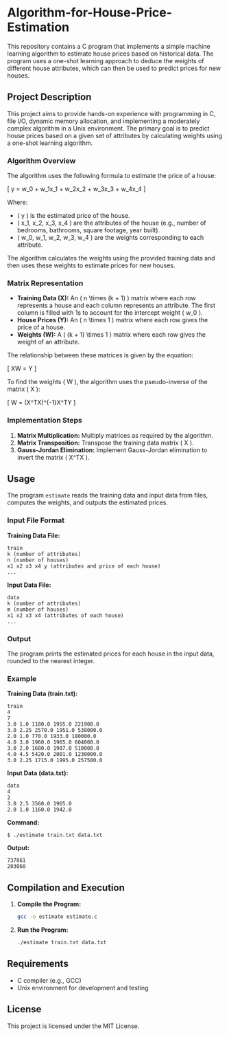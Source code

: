 # Algorithm-for-House-Price-Estimation

This repository contains a C program that implements a simple machine learning algorithm to estimate house prices based on historical data. The program uses a one-shot learning approach to deduce the weights of different house attributes, which can then be used to predict prices for new houses.

## Project Description

This project aims to provide hands-on experience with programming in C, file I/O, dynamic memory allocation, and implementing a moderately complex algorithm in a Unix environment. The primary goal is to predict house prices based on a given set of attributes by calculating weights using a one-shot learning algorithm.

### Algorithm Overview

The algorithm uses the following formula to estimate the price of a house:

\[ y = w_0 + w_1x_1 + w_2x_2 + w_3x_3 + w_4x_4 \]

Where:
- \( y \) is the estimated price of the house.
- \( x_1, x_2, x_3, x_4 \) are the attributes of the house (e.g., number of bedrooms, bathrooms, square footage, year built).
- \( w_0, w_1, w_2, w_3, w_4 \) are the weights corresponding to each attribute.

The algorithm calculates the weights using the provided training data and then uses these weights to estimate prices for new houses.

### Matrix Representation

- **Training Data (X):** An \( n \times (k + 1) \) matrix where each row represents a house and each column represents an attribute. The first column is filled with 1s to account for the intercept weight \( w_0 \).
- **House Prices (Y):** An \( n \times 1 \) matrix where each row gives the price of a house.
- **Weights (W):** A \( (k + 1) \times 1 \) matrix where each row gives the weight of an attribute.

The relationship between these matrices is given by the equation:

\[ XW = Y \]

To find the weights \( W \), the algorithm uses the pseudo-inverse of the matrix \( X \):

\[ W = (X^TX)^{-1}X^TY \]

### Implementation Steps

1. **Matrix Multiplication:** Multiply matrices as required by the algorithm.
2. **Matrix Transposition:** Transpose the training data matrix \( X \).
3. **Gauss-Jordan Elimination:** Implement Gauss-Jordan elimination to invert the matrix \( X^TX \).

## Usage

The program `estimate` reads the training data and input data from files, computes the weights, and outputs the estimated prices.

### Input File Format

**Training Data File:**
```
train
k (number of attributes)
n (number of houses)
x1 x2 x3 x4 y (attributes and price of each house)
...
```

**Input Data File:**
```
data
k (number of attributes)
m (number of houses)
x1 x2 x3 x4 (attributes of each house)
...
```

### Output

The program prints the estimated prices for each house in the input data, rounded to the nearest integer.

### Example

**Training Data (train.txt):**
```
train
4
7
3.0 1.0 1180.0 1955.0 221900.0
3.0 2.25 2570.0 1951.0 538000.0
2.0 1.0 770.0 1933.0 180000.0
4.0 3.0 1960.0 1965.0 604000.0
3.0 2.0 1680.0 1987.0 510000.0
4.0 4.5 5420.0 2001.0 1230000.0
3.0 2.25 1715.0 1995.0 257500.0
```

**Input Data (data.txt):**
```
data
4
2
3.0 2.5 3560.0 1965.0
2.0 1.0 1160.0 1942.0
```

**Command:**
```
$ ./estimate train.txt data.txt
```

**Output:**
```
737861
203060
```

## Compilation and Execution

1. **Compile the Program:**
   ```sh
   gcc -o estimate estimate.c
   ```

2. **Run the Program:**
   ```sh
   ./estimate train.txt data.txt
   ```

## Requirements

- C compiler (e.g., GCC)
- Unix environment for development and testing

## License

This project is licensed under the MIT License.

